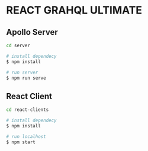 # REACT GRAHQL ULTIMATE

## Apollo Server

```bash
cd server

# install dependecy
$ npm install

# run server
$ npm run serve
```

## React Client

```bash
cd react-clients

# install dependecy
$ npm install

# run localhost
$ npm start
```
